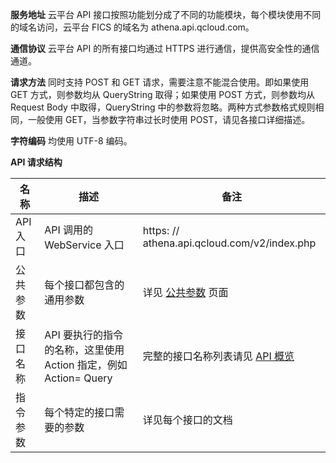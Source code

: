 **服务地址**
云平台 API 接口按照功能划分成了不同的功能模块，每个模块使用不同的域名访问，云平台 FICS 的域名为 athena.api.qcloud.com。

**通信协议** 
云平台 API 的所有接口均通过 HTTPS 进行通信，提供高安全性的通信通道。

**请求方法** 
同时支持 POST 和 GET 请求，需要注意不能混合使用。即如果使用 GET 方式，则参数均从 QueryString 取得；如果使用 POST 方式，则参数均从 Request Body 中取得，QueryString 中的参数将忽略。两种方式参数格式规则相同，一般使用 GET，当参数字符串过长时使用 POST，请见各接口详细描述。

**字符编码** 
均使用 UTF-8 编码。

**API 请求结构** 

| 名称 | 描述 | 备注 |
|---------|---------|---------|
| API 入口 | API 调用的 WebService 入口 | https: // athena.api.qcloud.com/v2/index.php |
| 公共参数 | 每个接口都包含的通用参数 | 详见 [公共参数](/document/product/671/14384) 页面 |
| 接口名称 | API 要执行的指令的名称，这里使用 Action 指定，例如 Action= Query | 完整的接口名称列表请见 [API 概览](/document/product/671/14381) |
| 指令参数 | 每个特定的接口需要的参数 | 详见每个接口的文档 |
